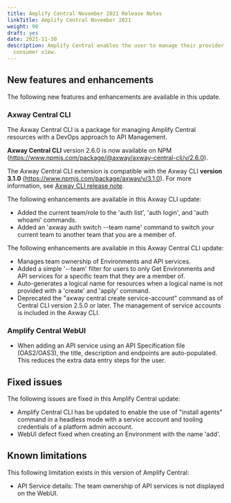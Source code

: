 ```yaml
---
title: Amplify Central November 2021 Release Notes
linkTitle: Amplify Central November 2021
weight: 90
draft: yes
date: 2021-11-30
description: Amplify Central enables the user to manage their provider /
  consumer view.
---
```


## New features and enhancements

The following new features and enhancements are available in this update.

### Axway Central CLI

The Axway Central CLI is a package for managing Amplify Central resources with a DevOps approach to API Management.

**Axway Central CLI** version 2.6.0 is now available on NPM (<https://www.npmjs.com/package/@axway/axway-central-cli/v/2.6.0>).

The Axway Central CLI extension is compatible with the Axway CLI **version 3.1.0** (<https://www.npmjs.com/package/axway/v/3.1.0>).
For more information, see [Axway CLI release note](https://docs.axway.com/bundle/axwaycli-open-docs/page/docs/release_notes/3_1_0_20211202_relnotes/index.html).

The following enhancements are available in this Axway CLI update:

* Added the current team/role to the 'auth list', 'auth login', and 'auth whoami' commands.
* Added an 'axway auth switch --team name' command to switch your current team to another team that you are a member of.

The following enhancements are available in this Axway Central CLI update:

* Manages team ownership of Environments and API services.
* Added a simple '--team' filter for users to only Get Environments and API services for a specific team that they are a member of.
* Auto-generates a logical name for resources when a logical name is not provided with a 'create' and 'apply' command.  
* Deprecated the "axway central create service-account" command as of Central CLI version 2.5.0 or later.  The management of service accounts is included in the Axway CLI.

### Amplify Central WebUI

* When adding an API service using an API Specification file (OAS2/OAS3), the title, description and endpoints are auto-populated. This reduces the extra data entry steps for the user.

## Fixed issues

The following issues are fixed in this Amplify Central update:

* Amplify Central CLI has be updated to enable the use of "install agents" command in a headless mode with a service account and tooling credentials of a platform admin account.
* WebUI defect fixed when creating an Environment with the name 'add'.

## Known limitations

This following limitation exists in this version of Amplify Central:

* API Service details: The team ownership of API services is not displayed on the WebUI.
